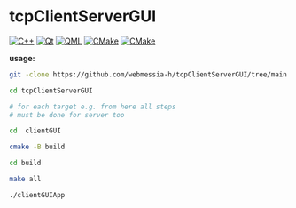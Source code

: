 # tcpClientServerGUI

<p>
<a href="#"><img alt="C++" src = "https://img.shields.io/badge/C%2B%2B%2017-black.svg?style=for-the-badge&logo=cplusplus&logoColor=white"></a>
<a href="#"><img alt="Qt" src="https://img.shields.io/badge/Qt%206.7.0-black?style=for-the-badge&logo=qt&logoColor=white"></a>
<a href="#"><img alt="QML" src="https://img.shields.io/badge/QML-black?style=for-the-badge&logo=qt&logoColor=white"></a>
<a href="#"><img alt="CMake" src="https://img.shields.io/badge/CMake%20v3.21.1-black?style=for-the-badge&logo=cmake&logoColor=white"></a>
<a href="#"><img alt="CMake" src="https://img.shields.io/badge/Make-black?style=for-the-badge&logo=gnu&logoColor=white"></a>

**usage:**

```bash
git -clone https://github.com/webmessia-h/tcpClientServerGUI/tree/main

cd tcpClientServerGUI

# for each target e.g. from here all steps
# must be done for server too

cd  clientGUI  

cmake -B build

cd build

make all

./clientGUIApp 
```
